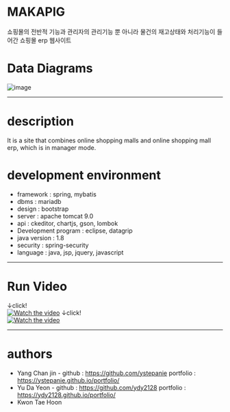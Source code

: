 # MAKAPIG
쇼핑몰의 전반적 기능과 관리자의 관리기능 뿐 아니라 물건의 재고상태와 처리기능이 들어간 쇼핑몰 erp 웹사이트

# Data Diagrams
![image](https://user-images.githubusercontent.com/65270992/107955729-7703e200-6fe1-11eb-9684-630cbd241ffb.png)

---
# description
It is a site that combines online shopping malls and online shopping mall erp, which is in manager mode.

# development environment
* framework : spring, mybatis
* dbms : mariadb
* design : bootstrap
* server : apache tomcat 9.0
* api : ckeditor, chartjs, gson, lombok
* Development program : eclipse, datagrip
* java version : 1.8
* security : spring-security
* language : java, jsp, jquery, javascript

---
# Run Video
↓click!  
[![Watch the video](https://img.youtube.com/vi/k0KU1AfX8Lw/0.jpg)](https://youtu.be/k0KU1AfX8Lw)
↓click!  
[![Watch the video](https://img.youtube.com/vi/PzMemJM4b_4/0.jpg)](https://youtu.be/PzMemJM4b_4)

---
# authors
* Yang Chan jin - github : <https://github.com/ystepanie> portfolio : <https://ystepanie.github.io/portfolio/>
* Yu Da Yeon - github : <https://github.com/ydy2128> portfolio : <https://ydy2128.github.io/portfolio/>
* Kwon Tae Hoon
